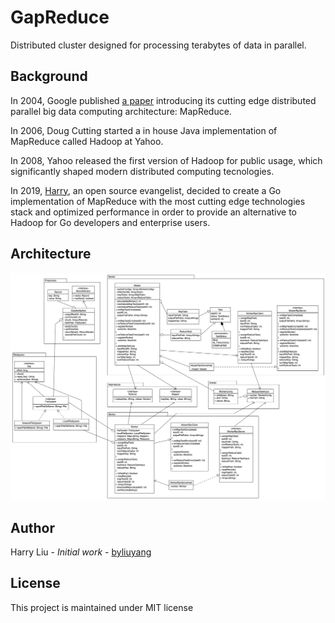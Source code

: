 # GapReduce

Distributed cluster designed for processing terabytes of data in parallel.

## Background

In 2004, Google published [a paper](https://pdos.csail.mit.edu/6.824/papers/mapreduce.pdf) introducing its cutting edge distributed parallel big data computing architecture: MapReduce.

In 2006, Doug Cutting started a in house Java implementation of MapReduce called Hadoop at Yahoo.

In 2008, Yahoo released the first version of Hadoop for public usage, which significantly shaped modern distributed computing tecnologies.

In 2019, [Harry](https://short-d.com/r/ghharry), an open source evangelist, decided to create a Go implementation of MapReduce with the most cutting edge technologies stack and optimized performance in order to provide an alternative to Hadoop for Go developers and enterprise users.

## Architecture

![](doc/gapreduce.png)

## Author

Harry Liu - *Initial work* - [byliuyang](https://short-d.com/r/ghharry)

## License

This project is maintained under MIT license


